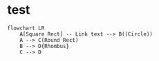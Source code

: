 # test

```mermaid
flowchart LR
    A[Square Rect] -- Link text --> B((Circle))
    A --> C(Round Rect)
    B --> D{Rhombus}
    C --> D
```

